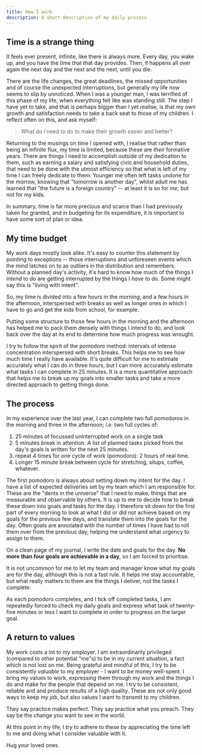 ```yaml
---
title: How I work
description: A short description of my daily process
---
```


## Time is a strange thing

It feels ever present, infinite, like there is always more. Every day, you wake
up, and you have the time that that day provides. Then, it happens all over
again the next day and the next and the next, until you die.

There are the life changes, the great deadlines, the missed opportunities and of
course the unexpected interruptions, but generally my life now seems to slip by
unnoticed. When I was a younger man, I was terrified of this phase of my life,
when everything felt like was standing still. The step I have yet to take, and
that is perhaps bigger than I yet realise, is that my own growth and
satisfaction needs to take a back seat to those of my children. I reflect often
on this, and ask myself:

> What do _I_ need to do to make their growth easier and better?

Returning to the musings on time I opened with, I realise that rather than being
an infinite flux, my time is limited, because these are _their_ formative years.
There are things I need to accomplish outside of my dedication to them, such as
earning a salary and satisfying civic and household duties, that need to be done
with the utmost efficiency so that what is left of my time I can freely dedicate
to them. Younger me often left tasks undone for the morrow, knowing that
"tomorrow is another day", whilst adult me has learned that "the future is a
foreign country" -- at least it is so for _me_, but not for my kids.

In summary, time is far more precious and scarce than I had previously taken for
granted, and in budgeting for its expenditure, it is important to have some sort
of plan or idea.

## My time budget

My work days mostly look alike. It's easy to counter this statement by pointing
to exceptions -- those interruptions and unforeseen events which the mind
latches on to as outliers in the distribution and remembers. Without a planned
day's activity, it's hard to know how much of the things I _intend_ to do are
getting interrupted by the things I _have_ to do. Some might say this is "living
with intent".

So, my time is divided into a few hours in the morning, and a few hours in the
afternoon, interspersed with breaks as well as longer ones in which I have to go
and get the kids from school, for example.

Putting some structure to those few hours in the morning and the afternoon has
helped me to pack them densely with things I intend to do, and look back over
the day at its end to determine how much progress was wrought.

I try to follow the spirit of the pomodoro method: intervals of intense
concentration interspersed with short breaks. This helps me to see how much time
I really have available. It's quite difficult for me to estimate accurately what
I can do in three hours, but I can more accurately estimate what tasks I can
complete in 25 minutes. It is a more quantitative approach that helps me to
break up my goals into smaller tasks and take a more directed approach to
getting things done.

## The process

In my experience over the last year, I can complete two full pomodoros in the
morning and three in the afternoon; _i.e._ two full cycles of:

1. 25 minutes of focussed uninterrupted work on a single task
1. 5 minutes break in attention. A list of planned tasks picked from the day's
   goals is written for the next 25 minutes.
1. repeat 4 times for one cycle of work (pomodoro): 2 hours of real time.
1. Longer 15 minute break between cycle for stretching, situps, coffee,
   whatever.

The first pomodoro is always about setting down my intent for the day. I have a
list of expected deliveries set by my team which I am responsible for. These are
the "dents in the universe" that I need to make, things that are measurable and
observable by others. It is up to me to decide how to break these down into
goals and tasks for the day. I therefore sit down for the first part of every
morning to look at what I did or did not achieve based on my goals for the
previous few days, and translate them into the goals for the day. Often goals
are annotated with the number of times I have had to roll them over from the
previous day, helping me understand what urgency to assign to them.

On a clean page of my journal, I write the date and goals for the day. **No more
than four goals are achievable in a day**, so I am forced to prioritise.

It is not uncommon for me to let my team and manager know what my goals are for
the day, although this is not a fast rule. It helps me stay accountable, but
what really matters to them are the things I deliver, not the tasks I complete.

As each pomodoro completes, and I tick off completed tasks, I am repeatedly
forced to check my daily goals and express what task of twenty-five minutes or
less I want to complete in order to progress on the larger goal.

## A return to values

My work costs a lot to my employer. I am extraordinarily privileged (compared to
other potential "me"s) to be in my current situation, a fact which is not lost
on me. Being grateful and mindful of this, I try to be consistently _valuable_
to my employer - I want to be money well-spent. I bring my values to work,
expressing them through my work and the things I do and make for the people that
depend on me. I try to be consistent, reliable and and produce results of a high
quality. These are not only good ways to keep my job, but also values I want to
transmit to my children.

They say practice makes perfect. They say practice what you preach. They say be
the change you want to see in the world.

At this point in my life, I try to adhere to these by appreciating the time left
to me and doing what I consider valuable with it.

Hug your loved ones.
